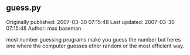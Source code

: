 ## guess.py

Originally published: 2007-03-30 07:15:48
Last updated: 2007-03-30 07:15:48
Author: max baseman

most number guessing programs make you guess the number but heres one where the computer guesses ether random or the most efficient way.